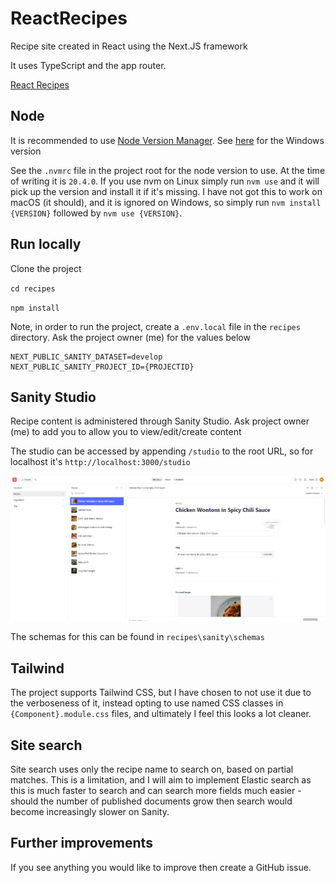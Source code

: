 # ReactRecipes

Recipe site created in React using the Next.JS framework

It uses TypeScript and the app router.

<a href="https://react-recipes-sooty.vercel.app/" target="_blank">React Recipes</a>

## Node

It is recommended to use <a href="https://github.com/nvm-sh/nvm" target="_blank">Node Version Manager</a>. See <a href="https://github.com/coreybutler/nvm-windows" target="_blank">here</a> for the Windows version

See the `.nvmrc` file in the project root for the node version to use. At the time of writing it is `20.4.0`. If you use nvm on Linux simply run `nvm use` and it will pick up the version and install it if it's missing. I have not got this to work on macOS (it should), and it is ignored on Windows, so simply run `nvm install {VERSION}` followed by `nvm use {VERSION}`.

## Run locally

Clone the project

`cd recipes`

`npm install`

Note, in order to run the project, create a `.env.local` file in the `recipes` directory. Ask the project owner (me) for the values below

```
NEXT_PUBLIC_SANITY_DATASET=develop
NEXT_PUBLIC_SANITY_PROJECT_ID={PROJECTID}
```

## Sanity Studio

Recipe content is administered through Sanity Studio. Ask project owner (me) to add you to allow you to view/edit/create content

The studio can be accessed by appending `/studio` to the root URL, so for localhost it's `http://localhost:3000/studio`

![screenshot of sanity studio](image.png)

The schemas for this can be found in `recipes\sanity\schemas`

## Tailwind

The project supports Tailwind CSS, but I have chosen to not use it due to the verboseness of it, instead opting to use named CSS classes in `{Component}.module.css` files, and ultimately I feel this looks a lot cleaner.

## Site search

Site search uses only the recipe name to search on, based on partial matches. This is a limitation, and I will aim to implement Elastic search as this is much faster to search and can search more fields much easier - should the number of published documents grow then search would become increasingly slower on Sanity.

## Further improvements

If you see anything you would like to improve then create a GitHub issue.
